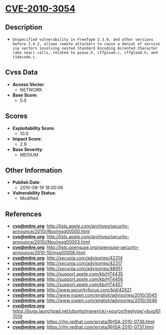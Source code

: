 
# [CVE-2010-3054](http://lists.apple.com/archives/security-announce/2010//Nov/msg00000.html)

## Description

- `Unspecified vulnerability in FreeType 2.3.9, and other versions before 2.4.2, allows remote attackers to cause a denial of service via vectors involving nested Standard Encoding Accented Character (aka seac) calls, related to psaux.h, cffgload.c, cffgload.h, and t1decode.c.`

## Cvss Data

- **Access Vector**:
  - NETWORK
- **Base Score**:
  - 5.0

## Scores

- **Exploitability Score**:
  - 10.0
- **Impact Score**:
  - 2.9
- **Base Severity**:
  - MEDIUM

## Other Information

- **Publish Date**:
  - 2010-08-19 18:00:06
- **Vulnerability Status**:
  - Modified

## References

- **cve@mitre.org**: http://lists.apple.com/archives/security-announce/2010//Nov/msg00000.html
- **cve@mitre.org**: http://lists.apple.com/archives/security-announce/2010//Nov/msg00003.html
- **cve@mitre.org**: http://lists.opensuse.org/opensuse-security-announce/2010-10/msg00006.html
- **cve@mitre.org**: http://secunia.com/advisories/42314
- **cve@mitre.org**: http://secunia.com/advisories/42317
- **cve@mitre.org**: http://secunia.com/advisories/48951
- **cve@mitre.org**: http://support.apple.com/kb/HT4435
- **cve@mitre.org**: http://support.apple.com/kb/HT4456
- **cve@mitre.org**: http://support.apple.com/kb/HT4457
- **cve@mitre.org**: http://www.securityfocus.com/bid/42621
- **cve@mitre.org**: http://www.vupen.com/english/advisories/2010/3045
- **cve@mitre.org**: http://www.vupen.com/english/advisories/2010/3046
- **cve@mitre.org**: https://bugs.launchpad.net/ubuntu/maverick/+source/freetype/+bug/617019
- **cve@mitre.org**: https://rhn.redhat.com/errata/RHSA-2010-0736.html
- **cve@mitre.org**: https://rhn.redhat.com/errata/RHSA-2010-0737.html
